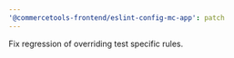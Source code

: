 ```yaml
---
'@commercetools-frontend/eslint-config-mc-app': patch
---
```


Fix regression of overriding test specific rules.
